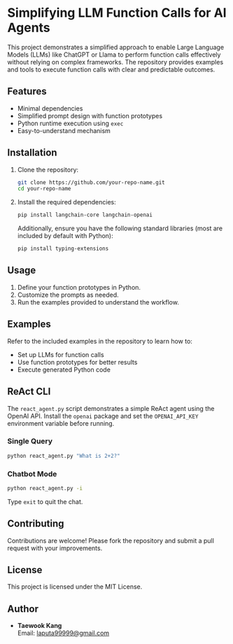 # Simplifying LLM Function Calls for AI Agents

This project demonstrates a simplified approach to enable Large Language Models (LLMs) like ChatGPT or Llama to perform function calls effectively without relying on complex frameworks. The repository provides examples and tools to execute function calls with clear and predictable outcomes.

## Features

- Minimal dependencies
- Simplified prompt design with function prototypes
- Python runtime execution using `exec`
- Easy-to-understand mechanism

## Installation

1. Clone the repository:
   ```bash
   git clone https://github.com/your-repo-name.git
   cd your-repo-name
   ```

2. Install the required dependencies:
   ```bash
   pip install langchain-core langchain-openai
   ```
   Additionally, ensure you have the following standard libraries (most are included by default with Python):
   ```bash
   pip install typing-extensions
   ```

## Usage

1. Define your function prototypes in Python.
2. Customize the prompts as needed.
3. Run the examples provided to understand the workflow.

## Examples

Refer to the included examples in the repository to learn how to:

- Set up LLMs for function calls
- Use function prototypes for better results
- Execute generated Python code

## ReAct CLI

The `react_agent.py` script demonstrates a simple ReAct agent using the OpenAI API. Install the `openai` package and set the `OPENAI_API_KEY` environment variable before running.

### Single Query

```bash
python react_agent.py "What is 2+2?"
```

### Chatbot Mode

```bash
python react_agent.py -i
```

Type `exit` to quit the chat.


## Contributing

Contributions are welcome! Please fork the repository and submit a pull request with your improvements.

## License

This project is licensed under the MIT License.

## Author

- **Taewook Kang**  
  Email: [laputa99999@gmail.com](mailto:laputa99999@gmail.com)
